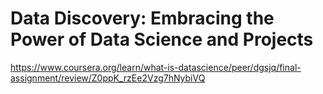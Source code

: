 # Data Discovery: Embracing the Power of Data Science and Projects

https://www.coursera.org/learn/what-is-datascience/peer/dgsjq/final-assignment/review/Z0ppK_rzEe2Vzg7hNybiVQ
